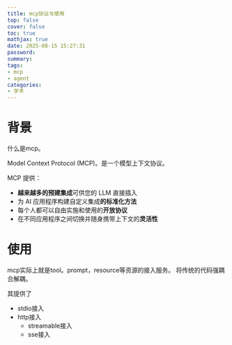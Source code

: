 ```yaml
---
title: mcp协议与使用
top: false
cover: false
toc: true
mathjax: true
date: 2025-08-15 15:27:31
password:
summary:
tags:
- mcp
- agent
categories:
- 学术
---
```

# 背景

什么是mcp。

Model Context Protocol (MCP)。是一个模型上下文协议。

MCP 提供：

- **越来越多的预建集成**可供您的 LLM 直接插入
- 为 AI 应用程序构建自定义集成**的标准化方法**
- 每个人都可以自由实施和使用的**开放协议**
- 在不同应用程序之间切换并随身携带上下文的**灵活性**



# 使用

mcp实际上就是tool。prompt，resource等资源的接入服务。
将传统的代码强耦合解耦。

其提供了

- stdio接入
- http接入
  - streamable接入
  - sse接入



